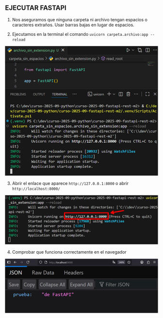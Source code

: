 ## EJECUTAR FASTAPI

1. Nos aseguramos que ninguna carpeta ni archivo tengan espacios o caracteres extraños. Usar barras bajas en lugar de espacios.

2. Ejecutamos en la terminal el comando `uvicorn carpeta.archivo:app --reload`

![alt text](image-9.png)

3. Abrir el enlace que aparece `http://127.0.0.1:8000` o abrir `http://localhost:8000/`

![alt text](image-10.png)

4. Comprobar que funciona correctamente en el navegador

![alt text](image-11.png)